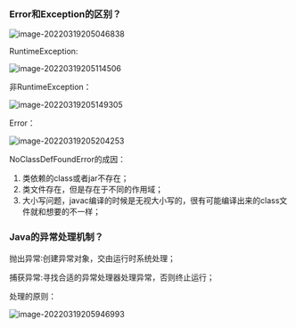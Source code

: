 ### Error和Exception的区别？

![image-20220319205046838](http://static.codenote.xyz/img/20220319205046.png)

RuntimeException:

![image-20220319205114506](http://static.codenote.xyz/img/20220319205114.png)

非RuntimeException：

![image-20220319205149305](http://static.codenote.xyz/img/20220319205149.png)

Error：

![image-20220319205204253](http://static.codenote.xyz/img/20220319205204.png)

NoClassDefFoundError的成因：

1. 类依赖的class或者jar不存在；
2. 类文件存在，但是存在于不同的作用域；
3. 大小写问题，javac编译的时候是无视大小写的，很有可能编译出来的class文件就和想要的不一样；

### Java的异常处理机制？

抛出异常∶创建异常对象，交由运行时系统处理；

捕获异常:寻找合适的异常处理器处理异常，否则终止运行；

处理的原则：

![image-20220319205946993](http://static.codenote.xyz/img/20220319205947.png)

